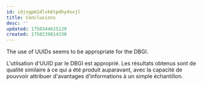 ```yaml
---
id: idjsgpm1dlvk6tpdhy4sxjl
title: Conclusions
desc: ''
updated: 1750344625129
created: 1750239814330
---
```

The use of UUIDs seems to be appropriate for the DBGI.

L'utlisation d'UUID par le DBGI est approprié. Les résultats obtenus sont de qualité similaire à ce qui a été produit auparavant, avec la capacité de pouvvoir attribuer d'avantages d'informations à un simple échantillon.
